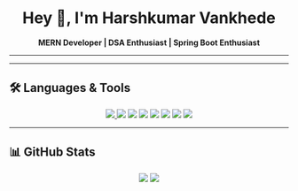 <h1 align="center">Hey 👋, I'm Harshkumar Vankhede</h1>
<p align="center">
  <b>MERN Developer | DSA Enthusiast | Spring Boot Enthusiast</b>
</p>

---

<!-- ## 🚀 Projects

<p align="center">
  <a href="https://github.com/HarshVankhede/mern-dating-app">
    <img src="https://img.icons8.com/fluency/144/love.png" alt="Dating App" width="100"/>
  </a>
  &nbsp;&nbsp;&nbsp;
  <a href="https://github.com/HarshVankhede/player-auction-platform">
    <img src="https://img.icons8.com/fluency/144/cricket.png" alt="Player Auction" width="100"/>
  </a>
</p> -->

---

## 🛠️ Languages & Tools
<p align="center">
<p align="center">
<a href = "https://nodejs.org/en">
<img src="https://img.icons8.com/?size=60&id=122637&format=png"/>
</a>  <img src="https://img.icons8.com/?size=96&id=hsPbhkOH4FMe&format=png"/>
  <img src="https://img.icons8.com/?size=80&id=WNoJgbzDr3i2&format=png"/>
  <img src="https://img.icons8.com/?size=160&id=tBBf3P8HL0vR&format=png"/>
  <img src="https://img.icons8.com/?size=96&id=13679&format=png"/>
  <img src="https://img.icons8.com/?size=96&id=108784&format=png"/>
  <img src="https://img.icons8.com/?size=96&id=v8RpPQUwv0N8&format=png"/>
  <img src="https://img.icons8.com/?size=96&id=21278&format=png"/>


</p>

---

## 📊 GitHub Stats
<p align="center">
  <img src="https://github-readme-stats.vercel.app/api?username=HarshVankhede&show_icons=true&theme=radical"/>
  <img src="https://github-readme-streak-stats.herokuapp.com/?user=HarshVankhede&theme=radical"/>
</p>
